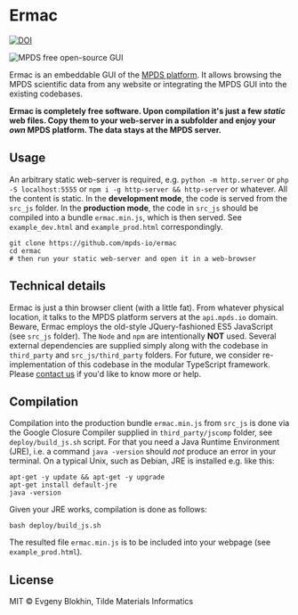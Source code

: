 Ermac
==========

[![DOI](https://zenodo.org/badge/468932582.svg)](https://doi.org/10.5281/zenodo.7693197)

![MPDS free open-source GUI](https://raw.githubusercontent.com/mpds-io/ermac/master/ermac.png "MPDS free open-source GUI")

Ermac is an embeddable GUI of the [MPDS platform](https://mpds.io). It allows browsing the MPDS scientific data from any website or integrating the MPDS GUI into the existing codebases.

**Ermac is completely free software. Upon compilation it's just a few _static_ web files. Copy them to your web-server in a subfolder and enjoy your _own_ MPDS platform. The data stays at the MPDS server.**


## Usage

An arbitrary static web-server is required, e.g. `python -m http.server` or `php -S localhost:5555` or `npm i -g http-server && http-server` or whatever. All the content is static. In the **development mode**, the code is served from the `src_js` folder. In the **production mode**, the code in `src_js` should be compiled into a bundle `ermac.min.js`, which is then served. See `example_dev.html` and `example_prod.html` correspondingly.

```
git clone https://github.com/mpds-io/ermac
cd ermac
# then run your static web-server and open it in a web-browser
```


## Technical details

Ermac is just a thin browser client (with a little fat). From whatever physical location, it talks to the MPDS platform servers at the `api.mpds.io` domain. Beware, Ermac employs the old-style JQuery-fashioned ES5 JavaScript (see `src_js` folder). The `Node` and `npm` are intentionally **NOT** used. Several external dependencies are supplied simply along with the codebase in `third_party` and `src_js/third_party` folders. For future, we consider re-implementation of this codebase in the modular TypeScript framework. Please [contact us](mailto:hello@tilde.pro) if you'd like to know more or help.


## Compilation

Compilation into the production bundle `ermac.min.js` from `src_js` is done via the Google Closure Compiler supplied in `third_party/jscomp` folder, see `deploy/build_js.sh` script. For that you need a Java Runtime Environment (JRE), i.e. a command `java -version` should _not_ produce an error in your terminal. On a typical Unix, such as Debian, JRE is installed e.g. like this:

```
apt-get -y update && apt-get -y upgrade
apt-get install default-jre
java -version
```

Given your JRE works, compilation is done as follows:

```
bash deploy/build_js.sh
```

The resulted file `ermac.min.js` is to be included into your webpage (see `example_prod.html`).


## License

MIT &copy; Evgeny Blokhin, Tilde Materials Informatics
